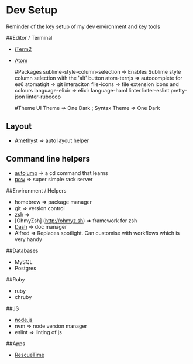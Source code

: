# Dev Setup
Reminder of the key setup of my dev environment and key tools

##Editor / Terminal
- [iTerm2](#iterm2)
- [Atom](#atom)
  
  #Packages
  sublime-style-column-selection => Enables Sublime style column selection with the 'alt' button
  atom-ternjs => autocomplete for es6
  atomatigit => git interaciton
  file-icons => file extension icons and colours
  language-elixir => elixir
  language-haml
  linter
  linter-eslint
  pretty-json
  linter-rubocop

  #Theme
  UI Theme => One Dark ; Syntax Theme => One Dark

## Layout
- [Amethyst](http://ianyh.com/amethyst/) => auto layout helper

## Command line helpers
- [autojump](https://github.com/wting/autojump/wiki) => a cd command that learns
- [pow](http://pow.cx/manual.html) => super simple rack server

##Environment / Helpers
- homebrew => package manager
- git => version control
- zsh => 
- [OhmyZsh] (http://ohmyz.sh) => framework for zsh
- [Dash](https://kapeli.com/dash) => doc manager
- Alfred => Replaces spotlight. Can customise with workflows which is very handy

##Databases
- MySQL
- Postgres

##Ruby
- ruby
- chruby

##JS
- [node.js](https://nodejs.org/en/)
- nvm => node version manager
- eslint => linting of js

##Apps
- [RescueTime](https://www.rescuetime.com)

